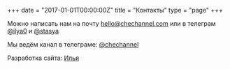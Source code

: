 +++
date = "2017-01-01T00:00:00Z"
title = "Контакты"
type = "page"
+++

Можно написать нам на почту [hello@chechannel.com](mailto:hello@chechannel.com)
или в телеграм [@ilya0](https://t.me/ilya0) и [@stasya](https://t.me/stasya)


Мы ведём канал в телеграме: [@chechannel](https://t.me/chechannel)

Разработка сайта: [Илья](https://github.com/chekalsky/chechannel.com)